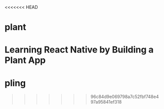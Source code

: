 <<<<<<< HEAD
# plant
Learning React Native by Building a Plant App
=======
# pling
>>>>>>> 96c84d9e069798a7c52fbf748e497a95841ef318
